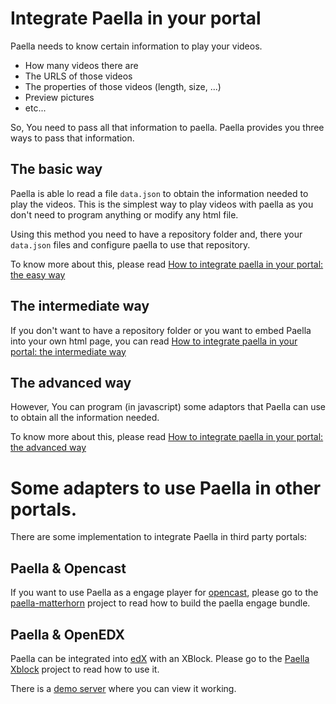 # Integrate Paella in your portal

Paella needs to know certain information to play your videos.

- How many videos there are
- The URLS of those videos
- The properties of those videos (length, size, ...)
- Preview pictures
- etc...

So, You need to pass all that information to paella. Paella provides you three ways to pass that information.

## The basic way

Paella is able lo read a file `data.json` to obtain the information needed to play the videos.
This is the simplest way to play videos with paella as you don't need to program anything or modify
any html file.

Using this method you need to have a repository folder and, there your `data.json` files and configure paella
to use that repository.

To know more about this, please read [How to integrate paella in your portal: the easy way](integrate_basic.md)


## The intermediate way

If you don't want to have a repository folder or you want to embed Paella into your own html page, you can
read [How to integrate paella in your portal: the intermediate way](integrate_intermediate.md)


## The advanced way

However, You can program (in javascript) some adaptors that Paella can use to obtain all the
information needed.

To know more about this, please read [How to integrate paella in your portal: the advanced way](integrate_advanced.md)


# Some adapters to use Paella in other portals.

There are some implementation to integrate Paella in third party portals:

## Paella & Opencast

If you want to use Paella as a engage player for [opencast](http://opencast.org/), please go to the [paella-matterhorn](http://github.com/polimediaupv/paella-matterhorn) project to read how to build the paella engage bundle.


## Paella & OpenEDX

Paella can be integrated into [edX](https://open.edx.org/) with an XBlock.  Please go to the [Paella Xblock](https://github.com/polimediaupv/paellaXBlock) project to read how to use it.

There is a [demo server](http://demo.edx.upv.es/courses/demo/Tests/2014-002/about) where you can view it working.
